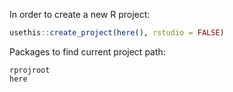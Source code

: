 In order to create a new R project:
```r
usethis::create_project(here(), rstudio = FALSE)
```
Packages to find current project path:
```
rprojroot
here
```
